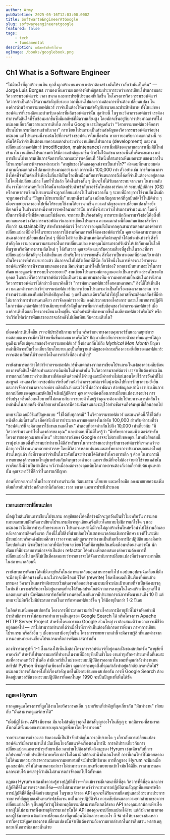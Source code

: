 ```yaml
---
author: Army
pubDatetime: 2025-05-16T12:03:00.000Z
title: SoftwarteEngineerAtGoogle
slug: softwareengineeratgoogle
featured: false
tags:
    - tech
    - fundamental
description: แปลหนังสือยังไม่จบ
ogImage: /books/googlebook.png
---
```


## Ch1 What is a Software Engineer

"ไม่มีอะไรที่ถูกสร้างบนหิน ทุกสิ่งถูกสร้างบนทราย แต่เราต้องสร้างมันให้ราวกับว่ามันเป็นหิน"
— Jorge Luis Borges
เรามองเห็นความแตกต่างที่สำคัญสามประการระหว่างการเขียนโปรแกรมและวิศวกรรมซอฟต์แวร์: เวลา ขนาด และการประนีประนอมที่เกิดขึ้น ในโครงการวิศวกรรมซอฟต์แวร์ วิศวกรจำเป็นต้องให้ความสำคัญกับระยะเวลาที่ผ่านไปและความต้องการที่จะต้องเปลี่ยนแปลง ในองค์กรด้านวิศวกรรมซอฟต์แวร์ เราจำเป็นต้องให้ความสำคัญกับขนาดและประสิทธิภาพ ทั้งในแง่ของซอฟต์แวร์ที่เราผลิตและสำหรับองค์กรที่ผลิตซอฟต์แวร์นั้น สุดท้ายนี้ ในฐานะวิศวกรซอฟต์แวร์ เราต้องทำการตัดสินใจที่ซับซ้อนมากขึ้นซึ่งมีผลลัพธ์ที่มีความเสี่ยงสูง โดยมักจะขึ้นอยู่กับการประมาณการที่ไม่แน่นอนเกี่ยวกับเวลาและการเติบโต
ภายใน Google เรามักพูดกันว่า "วิศวกรรมซอฟต์แวร์คือการเขียนโปรแกรมที่ผสานเข้ากับเวลา" การเขียนโปรแกรมเป็นส่วนสำคัญของวิศวกรรมซอฟต์แวร์อย่างแน่นอน แต่โปรแกรมมิ่งจะเน้นไปที่การสร้างซอฟต์แวร์ในเบื้องต้น หากเรายอมรับความแตกต่างนี้ จะเห็นได้ชัดว่าจำเป็นต้องแยกความแตกต่างระหว่างงานเขียนโปรแกรม (development) และงานเปลี่ยนแปลงซอฟต์แวร์ (modification, maintenance) การเพิ่มมิติของเวลาและการเพิ่มมิติใหม่เข้ามาในงานเขียนโปรแกรมทำให้มีความสำคัญมากขึ้น คิวบ์ไม่ได้แค่ขนาดของพื้นที่หรือระยะทาง แต่การเขียนโปรแกรมเป็นการจัดการทั้งเวลาและการเคลื่อนที่
วิธีหนึ่งที่สามารถเห็นผลกระทบของเวลาในโปรแกรมคือการพิจารณาคำถามว่า “อายุขัยของโค้ดของคุณน่าจะเป็นเท่าไร?” คำตอบที่เหมาะสมต่อคำถามนี้จะแตกต่างไปตามค่าประมาณอย่างมาก อาจจะถึง 100,000 เท่า ตัวอย่างเช่น การจินตนาการถึงโค้ดที่จำเป็นต้องใช้เพียงไม่กี่นาทีเป็นเรื่องที่เหมือนกับการจินตนาการถึงโค้ดที่จำเป็นต้องคงอยู่ตลอดไปโดยไม่เปลี่ยนแปลง โดยทั่วไปแล้ว โค้ดในช่วงสั้น ๆ นั้นจะไม่ได้รับผลกระทบจากเวลา ในทางกลับกัน เราไม่ควรคาดหวังว่าโค้ดนั้นจะต้องปรับตัวเข้ากับเวอร์ชันใหม่ของฮาร์ดแวร์ ระบบปฏิบัติการ (OS) หรือภาษาการเขียนโปรแกรมที่จะถูกเปลี่ยนแปลงไปในช่วงเวลาสั้น ๆ ระบบที่มีอายุการใช้งานสั้นนั้นมักจะถูกมองว่าเป็น “ปัญหาโปรแกรมมิ่ง” แบบหนึ่งเช่นกัน เหมือนกับลูกบาศก์ที่ถูกบีบอัดไว้ในมิติต่าง ๆ เมื่อเราขยายเวลาออกไปเพื่อให้ระบบใช้งานได้ยาวนานขึ้น ความสำคัญของการเปลี่ยนแปลงก็จะยิ่งชัดเจนขึ้น ในช่วงเวลาหนึ่งทศวรรษหรือมากกว่านั้น การพึ่งพิงระหว่างโปรแกรมจำนวนมาก โดยที่เป็นการพึ่งพิงทั้งที่ชัดเจนและไม่ชัดเจน จะกลายเป็นเรื่องสำคัญ การตระหนักถึงความจริงข้อนี้คือสิ่งที่แยกแยะระหว่างวิศวกรรมซอฟต์แวร์และการเขียนโปรแกรม
ความแตกต่างนี้คือแก่นแท้ของสิ่งที่เราเรียกว่า sustainability สำหรับซอฟต์แวร์ โครงการของคุณยั่งยืนหากคุณสามารถตอบสนองต่อการเปลี่ยนแปลงที่มีค่าได้ในระยะเวลาการใช้งานที่คาดการณ์ได้ของซอฟต์แวร์นั้น คุณจะต้องสามารถตอบสนองต่อการเปลี่ยนแปลงใหม่ ๆ ที่มีค่าไม่ว่าจะเป็นด้านเทคนิคหรือด้านธุรกิจได้อย่างทันท่วงที สิ่งที่สำคัญคือ เรามองหาความสามารถในการเปลี่ยนแปลง หากคุณไม่สามารถปรับตัวให้เข้ากับเทคโนโลยีพื้นฐานหรือทิศทางการผลิตใหม่ ๆ ได้ทันเวลา คุณจะต้องแบกรับความเสี่ยงที่สูงขึ้นในขณะที่การเปลี่ยนแปลงที่สำคัญจะไม่เกิดขึ้นเลย สำหรับโครงการระยะสั้น สิ่งนี้อาจเป็นทางออกที่ปลอดภัย แต่ถ้าเป็นโครงการที่ทำระยะยาวแล้ว มันอาจจะไม่ใช่ตัวเลือกที่ดีนัก
อีกวิธีหนึ่งในการพิจารณาวิศวกรรมซอฟต์แวร์คือการพิจารณาขนาดของงาน มีคนจำนวนเท่าใดที่เกี่ยวข้อง? พวกเขามีบทบาทอะไรในการพัฒนาและดูแลรักษาระบบในระยะยาว? งานเขียนโปรแกรมมักจะถูกมองว่าเป็นการสร้างสรรค์ในระดับบุคคล ในขณะที่วิศวกรรมซอฟต์แวร์นั้นเป็นความพยายามของทีม ความพยายามเบื้องต้นในการนิยามวิศวกรรมซอฟต์แวร์ได้กล่าวถึงแนวคิดนี้ว่า "การพัฒนาซอฟต์แวร์โดยคนหลายคน" สิ่งนี้ชี้ให้เห็นถึงความแตกต่างระหว่างวิศวกรรมซอฟต์แวร์กับการเขียนโปรแกรมว่าเป็นทั้งเรื่องของเวลาและคน การทำงานร่วมกันของทีมก่อให้เกิดปัญหาใหม่ ๆ แต่ในขณะเดียวกันก็นำไปสู่โอกาสที่จะผลิตผลลัพธ์ที่มีค่าได้มากกว่าการทำงานคนเดียว
การจัดองค์กรของทีม องค์ประกอบของโครงการ และนโยบายการปฏิบัติในการพัฒนาซอฟต์แวร์ล้วนมีบทบาทที่สำคัญในการเพิ่มความซับซ้อนของวิศวกรรมซอฟต์แวร์ เมื่อองค์กรเติบโตและโครงการมีขนาดใหญ่ขึ้น จะเกิดประสิทธิภาพมากขึ้นในผลิตซอฟต์แวร์หรือไม่? หรือว่าเวิร์กโฟลว์การพัฒนาของเราจะล้าหลังไปเมื่อเทียบกับความเติบโต?

---

เมื่อองค์กรเติบโตขึ้น เราจะมีประสิทธิภาพมากขึ้น หรือว่าแนวทางควบคุมเวอร์ชันและกลยุทธ์การทดสอบของเราจะมีค่าใช้จ่ายเพิ่มขึ้นตามขนาดหรือไม่? ปัญหาเกี่ยวกับการขยายตัวของทีมมนุษย์ได้ถูกพูดถึงมาตั้งแต่ยุคแรกของวิศวกรรมซอฟต์แวร์ ซึ่งย้อนกลับไปถึง _Mythical Man Month_ ปัญหาเหล่านี้มักจะเป็นเรื่องเกี่ยวกับนโยบายและเป็นพื้นฐานสำคัญของคำถามเรื่องความยั่งยืนของซอฟต์แวร์: เราจะต้องเสียค่าใช้จ่ายเท่าใดในการทำสิ่งที่ต้องทำซ้ำๆ?

เรายังสามารถกล่าวได้ว่าวิศวกรรมซอฟต์แวร์นั้นแตกต่างจากการเขียนโปรแกรมในแง่ของความซับซ้อนของการตัดสินใจที่ต้องทำและการเดิมพันในสิ่งเหล่านั้น ในวิศวกรรมซอฟต์แวร์ เราจำเป็นต้องประเมินการแลกเปลี่ยนระหว่างเส้นทางที่ต้องเดินด้วยค่าใช้จ่ายสูงและมีค่าอย่างไม่แน่นอนโดยใช้การวัดค่าที่ไม่สมบูรณ์ งานของวิศวกรซอฟต์แวร์หรือหัวหน้าวิศวกรซอฟต์แวร์คือมุ่งเน้นไปที่การรักษาความยั่งยืนและการจัดการขนาดขององค์กร ผลิตภัณฑ์ และเวิร์กโฟลว์การพัฒนา ด้วยข้อมูลเหล่านี้ เราประเมินการแลกเปลี่ยนของคุณและตัดสินใจเชิงปฏิบัติการ คุณอาจจะต้องเลื่อนการเปลี่ยนแปลงบางอย่าง การปรับปรุง หรือเลือกนโยบายที่ไม่เหมาะกับการขยายตัวโดยรู้ว่าคุณจะต้องกลับไปทบทวนการตัดสินใจเหล่านั้นในภายหลัง ตัวเลือกเหล่านั้นควรมีความชัดเจนและระบุไว้อย่างชัดเจนถึงต้นทุนที่เลื่อนออกไป

แทบจะไม่เคยมีวิธีแก้ปัญหาแบบ "ใช้ได้กับทุกกรณี" ในวิศวกรรมซอฟต์แวร์ และแนวคิดนี้ก็ใช้ได้กับหนังสือเล่มนี้เช่นกัน เมื่อคำนึงถึงการประมาณความแตกต่างในลำดับ 100,000 สำหรับคำถามที่ว่า “ซอฟต์แวร์นี้จะมีอายุการใช้งานนานแค่ไหน” คำตอบที่อาจต่างกันไปถึง 10,000 เท่าเกี่ยวกับ “มีวิศวกรจำนวนเท่าใดในองค์กรของคุณ” และคำตอบที่ไม่มีใครรู้ว่า “มีทรัพยากรคอมพิวเตอร์สำหรับโครงการของคุณมากแค่ไหน” ประสบการณ์ของ Google อาจจะไม่ตรงกับของคุณ ในหนังสือเล่มนี้ เรามุ่งนำเสนอสิ่งที่เราพบว่าทำงานได้ดีสำหรับเราในการสร้างและบำรุงรักษาซอฟต์แวร์ที่เราคาดว่าจะมีอายุการใช้งานนานหลายทศวรรษ โดยมีวิศวกรหลายพันคนและทรัพยากรการประมวลผลขนาดใหญ่ ส่วนใหญ่แล้ว สิ่งที่เราพบว่าจำเป็นในระดับนั้นจะทำงานได้ดีสำหรับโครงการเล็ก ๆ ด้วย ในบางกรณี การขยายองค์กรขนาดใหญ่มาพร้อมกับต้นทุนของตัวเอง และเรายินดีที่จะไม่ต้องจ่ายค่าใช้จ่ายเหล่านั้น เราเรียกสิ่งนี้ว่าเป็นคำเตือน หวังว่าเมื่อองค์กรของคุณเติบโตมากพอจนต้องกังวลเกี่ยวกับต้นทุนเหล่านั้น คุณจะหาวิธีที่ดีกว่าในการแก้ปัญหา

ก่อนที่เราจะเจาะลึกในเรื่องการทำงานร่วมกัน วัฒนธรรม นโยบาย และเครื่องมือ ลองมาขยายความเพิ่มเติมเกี่ยวกับหัวข้อหลักเหล่านี้กันก่อน: เวลา ขนาด และการประนีประนอม

---

### **เวลาและการเปลี่ยนแปลง**

เมื่อผู้เริ่มต้นเรียนการเขียนโปรแกรม อายุขัยของโค้ดที่สร้างมักจะถูกวัดเป็นชั่วโมงหรือวัน การมอบหมายและแบบฝึกหัดการเขียนโปรแกรมมักจะถูกเขียนครั้งเดียวโดยแทบไม่มีการแก้ไขใด ๆ และแน่นอนว่าไม่มีการบำรุงรักษาระยะยาว โปรแกรมเหล่านี้มักจะไม่ถูกสร้างขึ้นใหม่หรือนำไปใช้งานอีกเลยหลังจากการผลิตครั้งแรก เรื่องนี้ไม่ใช่สิ่งที่น่าแปลกใจในสภาพแวดล้อมเชิงการศึกษา บางทีในระดับมัธยมปลายหรือหลังมัธยมศึกษา เราอาจพบหลักสูตรการทำงานเป็นทีมหรือการฝึกปฏิบัติแบบลงมือทำ โดยปกติแล้ว นี่จะเป็นช่วงเวลาที่นักเรียนจะเขียนโค้ดที่มีอายุขัยเกินหนึ่งเดือนหรือนานกว่านั้น นักพัฒนาที่มีประสบการณ์อาจจำเป็นต้อง refactor โค้ดบ้างเพื่อตอบสนองต่อความต้องการที่เปลี่ยนแปลงไป แต่ก็ไม่เป็นที่คาดหมายว่าพวกเขาจะได้จัดการกับการเปลี่ยนแปลงที่กว้างขวางมากขึ้นในสภาพแวดล้อมนี้

เรายังพบการพัฒนาโค้ดที่มีอายุขัยสั้นในสภาพแวดล้อมอุตสาหกรรมทั่วไป แอปบนอุปกรณ์เคลื่อนที่มักจะมีอายุขัยที่ค่อนข้างสั้น และไม่ว่าจะดีหรือแย่ รีไรต์ (rewrite) โค้ดทั้งหมดก็เป็นเรื่องที่ค่อนข้างธรรมดา วิศวกรในสตาร์ทอัพระยะเริ่มต้นอาจเลือกอย่างเหมาะสมที่จะเน้นเป้าหมายที่จำเป็นต้องบรรลุในทันที เพราะบริษัทอาจไม่อยู่นานพอที่จะได้รับผลประโยชน์จากการลงทุนในโครงสร้างพื้นฐานที่ให้ผลตอบแทนช้า นักพัฒนาสตาร์ทอัพที่ทำงานต่อเนื่องกันอาจมีประสบการณ์การพัฒนานานถึง 10 ปี แต่แทบจะไม่มีหรือไม่มีประสบการณ์ในการรักษาซอฟต์แวร์ใด ๆ ให้มีอายุยืนกว่า 1-2 ปีเลย

ในอีกด้านหนึ่งของสเปกตรัม โครงการที่ประสบความสำเร็จบางโครงการมีอายุขัยที่ไม่จำกัดอย่างมีประสิทธิภาพ เราไม่สามารถทำนายจุดสิ้นสุดของ Google Search ได้ หรือโครงการ Apache HTTP Server Project สำหรับโครงการของ Google ส่วนใหญ่ เราต้องสมมติว่าพวกเขาจะมีชีวิตอยู่ตลอดไป — เราไม่สามารถทำนายได้ว่าเมื่อไรที่เราจำเป็นต้องอัปเกรดการพึ่งพา ภาษาการเขียนโปรแกรม หรือสิ่งอื่น ๆ เมื่อพวกเขามีอายุยืนขึ้น โครงการระยะยาวเหล่านี้จะมีความรู้สึกที่แตกต่างจากการมอบหมายงานเขียนโปรแกรมหรือการพัฒนาสตาร์ทอัพ

ลองพิจารณารูปที่ 1-1 ซึ่งแสดงให้เห็นถึงสองโครงการซอฟต์แวร์ที่อยู่คนละฝั่งของสเปกตรัม “อายุขัยที่คาดหวัง” สำหรับโปรแกรมเมอร์ที่ทำงานในงานที่มีอายุขัยเป็นชั่วโมง งานบำรุงรักษาประเภทใดที่เหมาะสมที่ควรคาดหวัง? นั่นคือ ถ้ามีเวอร์ชันใหม่ของระบบปฏิบัติการออกมาในขณะที่คุณกำลังทำงานบนสคริปต์ Python ที่จะถูกรันเพียงครั้งเดียว คุณควรจะหยุดสิ่งที่คุณกำลังทำอยู่แล้วอัปเกรดหรือไม่? แน่นอนว่าการอัปเกรดไม่ใช่เรื่องสำคัญ แต่ในฝั่งตรงข้ามของสเปกตรัม การที่ Google Search ต้องติดอยู่บนเวอร์ชันของระบบปฏิบัติการที่ออกในยุค 1990 จะเป็นปัญหาที่เห็นได้ชัด

---

### **กฎของ Hyrum**

หากคุณดูแลโครงการที่ถูกใช้งานโดยวิศวกรคนอื่น ๆ บทเรียนที่สำคัญที่สุดเกี่ยวกับ "มันทำงาน" เทียบกับ "มันสามารถดูแลรักษาได้"

"เมื่อมีผู้ใช้งาน API เพียงพอ มันจะไม่สำคัญว่าคุณให้คำสัญญาอะไรในสัญญา: พฤติกรรมที่สามารถสังเกตได้ทั้งหมดของระบบของคุณจะถูกพึ่งพาโดยใครบางคน"

จากประสบการณ์ของเรา ข้อความนี้เป็นปัจจัยสำคัญในการอภิปรายใด ๆ เกี่ยวกับการเปลี่ยนแปลงซอฟต์แวร์เมื่อเวลาผ่านไป มันเชื่อมโยงกับแนวคิดเรื่องเอนโทรปี: การอภิปรายเกี่ยวกับการเปลี่ยนแปลงและการบำรุงรักษาเมื่อเวลาผ่านไปต้องคำนึงถึงกฎของ Hyrum เช่นเดียวกับที่การอภิปรายเกี่ยวกับประสิทธิภาพหรือเทอร์โมไดนามิกส์ต้องคำนึงถึงเอนโทรปี การที่เอนโทรปีไม่เคยลดลงไม่ได้หมายความว่าเราควรละเลยความพยายามที่จะมีประสิทธิภาพ การที่กฎของ Hyrum จะมีผลเมื่อดูแลซอฟต์แวร์ไม่ได้หมายความว่าเราไม่สามารถวางแผนหรือพยายามเข้าใจมันได้ดีขึ้น เราสามารถลดผลกระทบได้ แต่เรารู้ดีว่ามันไม่สามารถกำจัดออกไปได้ทั้งหมด

กฎของ Hyrum แสดงถึงความรู้ทางปฏิบัติที่ว่า—ถึงแม้เราจะมีเจตนาที่ดีที่สุด วิศวกรที่ดีที่สุด และการปฏิบัติที่ดีในการตรวจสอบโค้ด—เราไม่สามารถคาดหวังว่าจะสามารถปฏิบัติตามสัญญาที่เผยแพร่หรือการปฏิบัติที่ดีที่สุดได้อย่างสมบูรณ์ ในฐานะเจ้าของ API คุณจะได้รับความยืดหยุ่นและอิสระบางประการจากการที่สัญญาของอินเทอร์เฟซชัดเจน แต่ในการปฏิบัติจริง ความซับซ้อนและความยากลำบากของการเปลี่ยนแปลงใด ๆ ขึ้นอยู่กับว่าผู้ใช้พบพฤติกรรมที่สามารถสังเกตได้ของ API ของคุณมากน้อยเพียงใด หากผู้ใช้ไม่สามารถพึ่งพาพฤติกรรมเหล่านั้นได้ API ของคุณจะเปลี่ยนแปลงได้ง่าย แต่ถ้ามีเวลามากพอและผู้ใช้มากพอ แม้แต่การเปลี่ยนแปลงที่ดูเหมือนไม่มีผลกระทบอะไร ก็ **จะ** ทำให้บางอย่างล้มเหลว การวิเคราะห์มูลค่าของการเปลี่ยนแปลงนั้นจำเป็นต้องรวมถึงความยากลำบากในการสืบสวน หาสาเหตุ และแก้ไขการล้มเหลวนั้นด้วย

---
